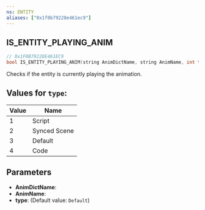 ```yaml
---
ns: ENTITY
aliases: ["0x1f0b79228e461ec9"]
---
```

## IS_ENTITY_PLAYING_ANIM

```c
// 0x1F0B79228E461EC9
bool IS_ENTITY_PLAYING_ANIM(string AnimDictName, string AnimName, int type);
```

Checks if the entity is currently playing the animation.

## Values for `type`:
| Value | Name |
| --- | --- |
| 1 | Script |
| 2 | Synced Scene |
| 3 | Default |
| 4 | Code |


## Parameters
* **AnimDictName**: 
* **AnimName**: 
* **type**: (Default value: `Default`)
